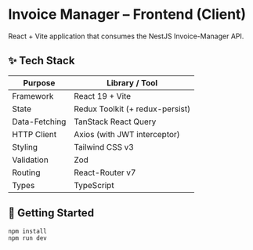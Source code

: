 # Invoice Manager – Frontend (Client)

React + Vite application that consumes the NestJS Invoice-Manager API.

## ✨ Tech Stack

| Purpose          | Library / Tool |
|------------------|----------------|
| Framework        | React 19 + Vite |
| State            | Redux Toolkit   (+ redux-persist) |
| Data-Fetching    | TanStack React Query |
| HTTP Client      | Axios (with JWT interceptor) |
| Styling          | Tailwind CSS v3 |
| Validation       | Zod |
| Routing          | React-Router v7 |
| Types            | TypeScript |

## 🚀 Getting Started

```bash
npm install       
npm run dev    
```